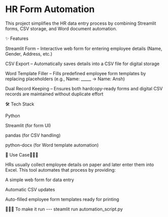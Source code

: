 # HR Form Automation

This project simplifies the HR data entry process by combining Streamlit forms, CSV storage, and Word document automation.

✨ Features

Streamlit Form – Interactive web form for entering employee details (Name, Gender, Address, etc.)

CSV Export – Automatically saves details into a CSV file for digital storage

Word Template Filler – Fills predefined employee form templates by replacing placeholders (e.g., Name: _____ → Name: Ansh)

Dual Record Keeping – Ensures both hardcopy-ready forms and digital CSV records are maintained without duplicate effort

🛠 Tech Stack

Python

Streamlit (for form UI)

pandas (for CSV handling)

python-docx (for Word template automation)

📌 Use Case🏃‍♂️‍➡️

HRs usually collect employee details on paper and later enter them into Excel. This tool automates that process by providing:

A simple web form for data entry

Automatic CSV updates

Auto-filled employee form templates ready for printing

🏃‍♂️‍➡️ To make it run
--- steamlit run automation_script.py

